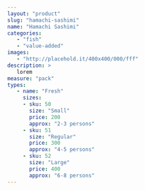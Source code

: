 ```yaml
---
layout: "product"
slug: "hamachi-sashimi"
name: "Hamachi Sashimi"
categories:
   - "fish"
   - "value-added"
images:
   - "http://placehold.it/400x400/000/fff"
description: >
   lorem
measure: "pack"
types: 
   - name: "Fresh"
     sizes: 
     - sku: 50
       size: "Small"
       price: 200
       approx: "2-3 persons"
     - sku: 51
       size: "Regular"
       price: 300
       approx: "4-5 persons"
     - sku: 52
       size: "Large"
       price: 400
       approx: "6-8 persons"
---
```

